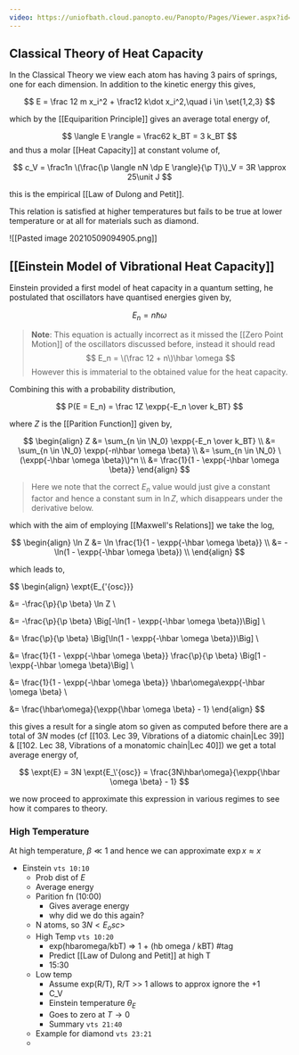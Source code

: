 ```yaml
---
video: https://uniofbath.cloud.panopto.eu/Panopto/Pages/Viewer.aspx?id=c262b39d-ff34-47b3-b3cf-ad0f0140604a
---
```


## Classical Theory of Heat Capacity

In the Classical Theory we view each atom has having 3 pairs of springs, one for each dimension. In addition to the kinetic energy this gives,

$$
E = \frac 12 m x_i^2 + \frac12 k\dot x_i^2,\quad i \in \set{1,2,3}
$$

which by the [[Equiparition Principle]] gives an average total energy of,

$$
\langle E \rangle = \frac62 k_BT = 3 k_BT
$$
and thus a molar [[Heat Capacity]] at constant volume of,

$$
c_V = \frac1n \(\frac{\p \langle nN \dp E \rangle}{\p T}\)_V = 3R \approx 25\unit J
$$

this is the empirical [[Law of Dulong and Petit]]. 

This relation is satisfied at higher temperatures but fails to be true at lower temperature or at all for materials such as diamond.

![[Pasted image 20210509094905.png]]

## [[Einstein Model of Vibrational Heat Capacity]]

Einstein provided a first model of heat capacity in a quantum setting, he postulated that oscillators have quantised energies given by,

$$
E_n = n\hbar \omega
$$

> **Note**: This equation is actually incorrect as it missed the [[Zero Point Motion]] of the oscillators discussed before, instead it should read
> $$
> E_n = \(\frac 12 + n\)\hbar \omega
> $$
> However this is immaterial to the obtained value for the heat capacity.

Combining this with a probability distribution,

$$
P(E = E_n) = \frac 1Z \expp{-E_n \over k_BT}
$$

where $Z$ is the [[Parition Function]] given by,

$$
\begin{align}
Z
&= \sum_{n \in \N_0} \expp{-E_n \over k_BT} \\
&= \sum_{n \in \N_0} \expp{-n\hbar \omega \beta} \\
&= \sum_{n \in \N_0} \(\expp{-\hbar \omega \beta}\)^n \\
&= \frac{1}{1 - \expp{-\hbar \omega \beta}}
\end{align}
$$

> Here we note that the correct $E_n$ value would just give a constant factor and hence a constant sum in $\ln Z$, which disappears under the derivative below.

which with the aim of employing [[Maxwell's Relations]] we take the log,

$$
\begin{align}
\ln Z
&= \ln \frac{1}{1 - \expp{-\hbar \omega \beta}} \\
&= -\ln(1 - \expp{-\hbar \omega \beta}) \\
\end{align}
$$

which leads to,

$$
\begin{align}
\expt{E_{\'{osc}}}

&= -\frac{\p}{\p \beta} \ln Z \\

&= -\frac{\p}{\p \beta} \Big[-\ln(1 - \expp{-\hbar \omega \beta})\Big] \\

&= \frac{\p}{\p \beta} \Big[\ln(1 - \expp{-\hbar \omega \beta})\Big] \\

&=
\frac{1}{1 - \expp{-\hbar \omega \beta}}
\frac{\p}{\p \beta} \Big[1 - \expp{-\hbar \omega \beta}\Big] \\

&=
\frac{1}{1 - \expp{-\hbar \omega \beta}}
\hbar\omega\expp{-\hbar \omega \beta} \\

&= \frac{\hbar\omega}{\expp{\hbar \omega \beta} - 1}
\end{align}
$$

this gives a result for a single atom so given as computed before there are a total of $3N$ modes (cf [[103. Lec 39, Vibrations of a diatomic chain|Lec 39]] & [[102. Lec 38, Vibrations of a monatomic chain|Lec 40]]) we get a total average energy of,

$$
\expt{E} = 3N \expt{E_\'{osc}} = \frac{3N\hbar\omega}{\expp{\hbar \omega \beta} - 1}
$$

we now proceed to approximate this expression in various regimes to see how it compares to theory. 

### High Temperature

At high temperature, $\beta \ll 1$ and hence we can approximate $\exp x \approx x$

- Einstein `vts 10:10`
	- Prob dist of $E$
	- Average energy 
	- Parition fn (10:00)
		- Gives average energy
		- why did we do this again?
	- N atoms, so $3N<E_osc>$
	- High Temp `vts 10:20`
		- exp(hbaromega/kbT) => 1 + (hb omega / kBT) #tag
		- Predict [[Law of Dulong and Petit]] at high T
		- 15:30
	- Low temp
		- Assume exp(R/T), R/T >> 1 allows to approx ignore the +1
		- C_V
		- Einstein temperature $\theta_E$
		- Goes to zero at $T \to 0$
		- Summary `vts 21:40`
	- Example for diamond `vts 23:21`
	- 